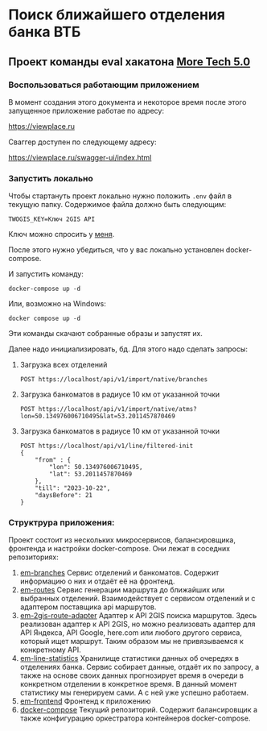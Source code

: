# Поиск ближайшего отделения банка ВТБ

## Проект команды eval хакатона [More Tech 5.0](https://moretech.vtb.ru/)

### Воспользоваться работающим приложением
В момент создания этого документа и некоторое время после этого запущенное приложение работае по адресу:

https://viewplace.ru

Сваггер доступен по следующему адресу:

https://viewplace.ru/swagger-ui/index.html

### Запустить локально
Чтобы стартануть проект локально нужно положить `.env` файл в текущую папку. 
Содержимое файла должно быть следующим:

```properties
TWOGIS_KEY=Ключ 2GIS API
```
Ключ можно спросить у [меня](https://t.me/eshurupov).

После этого нужно убедиться, что у вас локально установлен docker-compose.

И запустить команду:
```shell
docker-compose up -d
```

Или, возможно на Windows:
```shell
docker compose up -d
```

Эти команды скачают собранные образы и запустят их. 

Далее надо инициализировать, бд. Для этого надо сделать запросы:

1. Загрузка всех отделений
    ```http request
    POST https://localhost/api/v1/import/native/branches
    ```
2. Загрузка банкоматов в радиусе 10 км от указанной точки
    ```http request
    POST https://localhost/api/v1/import/native/atms?lon=50.134976006710495&lat=53.2011457870469
    ```
3. Загрузка банкоматов в радиусе 10 км от указанной точки
    ```http request
    POST https://localhost/api/v1/line/filtered-init
    {
        "from" : {
            "lon": 50.134976006710495,
            "lat": 53.2011457870469
        },
        "till": "2023-10-22",
        "daysBefore": 21
    }
   ```

### Структрура приложения:
Проект состоит из нескольких микросервисов, балансировщика, фронтенда и настройки docker-compose. Они лежат в соседних репозиториях:

1. [em-branches](https://github.com/eval-moretech5/em-branches)
   Сервис отделений и банкоматов. Содержит информацию о них и отдаёт её на фронтенд.
2. [em-routes](https://github.com/eval-moretech5/em-routes)
   Сервис генерации маршрута до ближайших или выбранных отделений. Взаимодействует с сервисом отделений и с адаптером поставщика api маршрутов.
3. [em-2gis-route-adapter](https://github.com/eval-moretech5/em-2gis-route-adapter)
   Адаптер к API 2GIS поиска маршрутов. Здесь реализован адаптер к API 2GIS, но можно реализовать адаптер для API Яндекса, API Google, here.com или любого другого сервиса, который ищет маршрут. Таким образом мы не привязываемся к конкретному API.
4. [em-line-statistics](https://github.com/eval-moretech5/em-line-statistics)
   Хранилище статистики данных об очередях в отделениях банка. Сервис собирает данные, отдаёт их по запросу, а также на основе своих данных прогнозирует время в очереди в конкретном отделении в конкретное время. В данный момент статистику мы генерируем сами. А с ней уже успешно работаем.
5. [em-frontend](https://github.com/eval-moretech5/em-frontend)
   Фронтенд к приложению
6. [docker-compose](https://github.com/eval-moretech5/docker-compose)
   Текущий репозиторий. Содержит балансировщик а также конфигурацию оркестратора контейнеров docker-compose.



